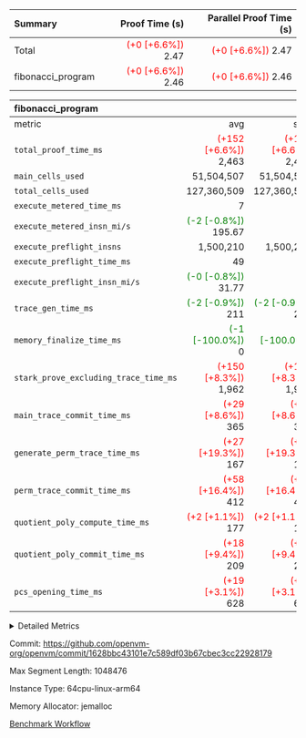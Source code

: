 | Summary | Proof Time (s) | Parallel Proof Time (s) |
|:---|---:|---:|
| Total | <span style='color: red'>(+0 [+6.6%])</span> 2.47 | <span style='color: red'>(+0 [+6.6%])</span> 2.47 |
| fibonacci_program | <span style='color: red'>(+0 [+6.6%])</span> 2.46 | <span style='color: red'>(+0 [+6.6%])</span> 2.46 |


| fibonacci_program |||||
|:---|---:|---:|---:|---:|
|metric|avg|sum|max|min|
| `total_proof_time_ms ` | <span style='color: red'>(+152 [+6.6%])</span> 2,463 | <span style='color: red'>(+152 [+6.6%])</span> 2,463 | <span style='color: red'>(+152 [+6.6%])</span> 2,463 | <span style='color: red'>(+152 [+6.6%])</span> 2,463 |
| `main_cells_used     ` |  51,504,507 |  51,504,507 |  51,504,507 |  51,504,507 |
| `total_cells_used    ` |  127,360,509 |  127,360,509 |  127,360,509 |  127,360,509 |
| `execute_metered_time_ms` |  7 | -          | -          | -          |
| `execute_metered_insn_mi/s` | <span style='color: green'>(-2 [-0.8%])</span> 195.67 | -          | <span style='color: green'>(-2 [-0.8%])</span> 195.67 | <span style='color: green'>(-2 [-0.8%])</span> 195.67 |
| `execute_preflight_insns` |  1,500,210 |  1,500,210 |  1,500,210 |  1,500,210 |
| `execute_preflight_time_ms` |  49 |  49 |  49 |  49 |
| `execute_preflight_insn_mi/s` | <span style='color: green'>(-0 [-0.8%])</span> 31.77 | -          | <span style='color: green'>(-0 [-0.8%])</span> 31.77 | <span style='color: green'>(-0 [-0.8%])</span> 31.77 |
| `trace_gen_time_ms   ` | <span style='color: green'>(-2 [-0.9%])</span> 211 | <span style='color: green'>(-2 [-0.9%])</span> 211 | <span style='color: green'>(-2 [-0.9%])</span> 211 | <span style='color: green'>(-2 [-0.9%])</span> 211 |
| `memory_finalize_time_ms` | <span style='color: green'>(-1 [-100.0%])</span> 0 | <span style='color: green'>(-1 [-100.0%])</span> 0 | <span style='color: green'>(-1 [-100.0%])</span> 0 | <span style='color: green'>(-1 [-100.0%])</span> 0 |
| `stark_prove_excluding_trace_time_ms` | <span style='color: red'>(+150 [+8.3%])</span> 1,962 | <span style='color: red'>(+150 [+8.3%])</span> 1,962 | <span style='color: red'>(+150 [+8.3%])</span> 1,962 | <span style='color: red'>(+150 [+8.3%])</span> 1,962 |
| `main_trace_commit_time_ms` | <span style='color: red'>(+29 [+8.6%])</span> 365 | <span style='color: red'>(+29 [+8.6%])</span> 365 | <span style='color: red'>(+29 [+8.6%])</span> 365 | <span style='color: red'>(+29 [+8.6%])</span> 365 |
| `generate_perm_trace_time_ms` | <span style='color: red'>(+27 [+19.3%])</span> 167 | <span style='color: red'>(+27 [+19.3%])</span> 167 | <span style='color: red'>(+27 [+19.3%])</span> 167 | <span style='color: red'>(+27 [+19.3%])</span> 167 |
| `perm_trace_commit_time_ms` | <span style='color: red'>(+58 [+16.4%])</span> 412 | <span style='color: red'>(+58 [+16.4%])</span> 412 | <span style='color: red'>(+58 [+16.4%])</span> 412 | <span style='color: red'>(+58 [+16.4%])</span> 412 |
| `quotient_poly_compute_time_ms` | <span style='color: red'>(+2 [+1.1%])</span> 177 | <span style='color: red'>(+2 [+1.1%])</span> 177 | <span style='color: red'>(+2 [+1.1%])</span> 177 | <span style='color: red'>(+2 [+1.1%])</span> 177 |
| `quotient_poly_commit_time_ms` | <span style='color: red'>(+18 [+9.4%])</span> 209 | <span style='color: red'>(+18 [+9.4%])</span> 209 | <span style='color: red'>(+18 [+9.4%])</span> 209 | <span style='color: red'>(+18 [+9.4%])</span> 209 |
| `pcs_opening_time_ms ` | <span style='color: red'>(+19 [+3.1%])</span> 628 | <span style='color: red'>(+19 [+3.1%])</span> 628 | <span style='color: red'>(+19 [+3.1%])</span> 628 | <span style='color: red'>(+19 [+3.1%])</span> 628 |



<details>
<summary>Detailed Metrics</summary>

|  | vm.create_initial_state_time_ms | memory_to_vec_partition_time_ms | keygen_time_ms | app proof_time_ms |
| --- | --- | --- | --- |
|  | 0 | 21 | 215 | 2,509 | 

| group | vm.reset_state_time_ms | prove_segment_time_ms | memory_to_vec_partition_time_ms | fri.log_blowup | execute_metered_time_ms | execute_metered_insns | execute_metered_insn_mi/s | compute_user_public_values_proof_time_ms |
| --- | --- | --- | --- | --- | --- | --- | --- | --- |
| fibonacci_program | 0 | 2,463 | 6 | 1 | 7 | 1,500,210 | 195.67 | 37 | 

| group | air_name | quotient_deg | interactions | constraints |
| --- | --- | --- | --- | --- |
| fibonacci_program | AccessAdapterAir<16> | 2 | 5 | 12 | 
| fibonacci_program | AccessAdapterAir<2> | 2 | 5 | 12 | 
| fibonacci_program | AccessAdapterAir<32> | 2 | 5 | 12 | 
| fibonacci_program | AccessAdapterAir<4> | 2 | 5 | 12 | 
| fibonacci_program | AccessAdapterAir<8> | 2 | 5 | 12 | 
| fibonacci_program | BitwiseOperationLookupAir<8> | 2 | 2 | 4 | 
| fibonacci_program | MemoryMerkleAir<8> | 2 | 4 | 39 | 
| fibonacci_program | PersistentBoundaryAir<8> | 2 | 3 | 7 | 
| fibonacci_program | PhantomAir | 2 | 3 | 5 | 
| fibonacci_program | Poseidon2PeripheryAir<BabyBearParameters>, 1> | 2 | 1 | 286 | 
| fibonacci_program | ProgramAir | 1 | 1 | 4 | 
| fibonacci_program | RangeTupleCheckerAir<2> | 1 | 1 | 4 | 
| fibonacci_program | Rv32HintStoreAir | 2 | 18 | 28 | 
| fibonacci_program | VariableRangeCheckerAir | 1 | 1 | 4 | 
| fibonacci_program | VmAirWrapper<Rv32BaseAluAdapterAir, BaseAluCoreAir<4, 8> | 2 | 20 | 37 | 
| fibonacci_program | VmAirWrapper<Rv32BaseAluAdapterAir, LessThanCoreAir<4, 8> | 2 | 18 | 40 | 
| fibonacci_program | VmAirWrapper<Rv32BaseAluAdapterAir, ShiftCoreAir<4, 8> | 2 | 24 | 91 | 
| fibonacci_program | VmAirWrapper<Rv32BranchAdapterAir, BranchEqualCoreAir<4> | 2 | 11 | 20 | 
| fibonacci_program | VmAirWrapper<Rv32BranchAdapterAir, BranchLessThanCoreAir<4, 8> | 2 | 13 | 35 | 
| fibonacci_program | VmAirWrapper<Rv32CondRdWriteAdapterAir, Rv32JalLuiCoreAir> | 2 | 10 | 18 | 
| fibonacci_program | VmAirWrapper<Rv32JalrAdapterAir, Rv32JalrCoreAir> | 2 | 16 | 20 | 
| fibonacci_program | VmAirWrapper<Rv32LoadStoreAdapterAir, LoadSignExtendCoreAir<4, 8> | 2 | 18 | 33 | 
| fibonacci_program | VmAirWrapper<Rv32LoadStoreAdapterAir, LoadStoreCoreAir<4> | 2 | 17 | 40 | 
| fibonacci_program | VmAirWrapper<Rv32MultAdapterAir, DivRemCoreAir<4, 8> | 2 | 25 | 84 | 
| fibonacci_program | VmAirWrapper<Rv32MultAdapterAir, MulHCoreAir<4, 8> | 2 | 24 | 31 | 
| fibonacci_program | VmAirWrapper<Rv32MultAdapterAir, MultiplicationCoreAir<4, 8> | 2 | 19 | 19 | 
| fibonacci_program | VmAirWrapper<Rv32RdWriteAdapterAir, Rv32AuipcCoreAir> | 2 | 12 | 14 | 
| fibonacci_program | VmConnectorAir | 2 | 5 | 11 | 

| group | air_name | segment | rows | prep_cols | perm_cols | main_cols | cells |
| --- | --- | --- | --- | --- | --- | --- | --- |
| fibonacci_program | AccessAdapterAir<8> | 0 | 128 |  | 16 | 17 | 4,224 | 
| fibonacci_program | BitwiseOperationLookupAir<8> | 0 | 65,536 | 3 | 8 | 2 | 655,360 | 
| fibonacci_program | MemoryMerkleAir<8> | 0 | 512 |  | 16 | 32 | 24,576 | 
| fibonacci_program | PersistentBoundaryAir<8> | 0 | 128 |  | 12 | 20 | 4,096 | 
| fibonacci_program | PhantomAir | 0 | 1 |  | 12 | 6 | 18 | 
| fibonacci_program | Poseidon2PeripheryAir<BabyBearParameters>, 1> | 0 | 256 |  | 8 | 300 | 78,848 | 
| fibonacci_program | ProgramAir | 0 | 8,192 |  | 8 | 10 | 147,456 | 
| fibonacci_program | RangeTupleCheckerAir<2> | 0 | 524,288 | 2 | 8 | 1 | 4,718,592 | 
| fibonacci_program | Rv32HintStoreAir | 0 | 4 |  | 44 | 32 | 304 | 
| fibonacci_program | VariableRangeCheckerAir | 0 | 262,144 | 2 | 8 | 1 | 2,359,296 | 
| fibonacci_program | VmAirWrapper<Rv32BaseAluAdapterAir, BaseAluCoreAir<4, 8> | 0 | 1,048,576 |  | 52 | 36 | 92,274,688 | 
| fibonacci_program | VmAirWrapper<Rv32BaseAluAdapterAir, LessThanCoreAir<4, 8> | 0 | 524,288 |  | 40 | 37 | 40,370,176 | 
| fibonacci_program | VmAirWrapper<Rv32BranchAdapterAir, BranchEqualCoreAir<4> | 0 | 262,144 |  | 28 | 26 | 14,155,776 | 
| fibonacci_program | VmAirWrapper<Rv32BranchAdapterAir, BranchLessThanCoreAir<4, 8> | 0 | 8 |  | 32 | 32 | 512 | 
| fibonacci_program | VmAirWrapper<Rv32CondRdWriteAdapterAir, Rv32JalLuiCoreAir> | 0 | 131,072 |  | 28 | 18 | 6,029,312 | 
| fibonacci_program | VmAirWrapper<Rv32JalrAdapterAir, Rv32JalrCoreAir> | 0 | 16 |  | 36 | 28 | 1,024 | 
| fibonacci_program | VmAirWrapper<Rv32LoadStoreAdapterAir, LoadStoreCoreAir<4> | 0 | 128 |  | 52 | 41 | 11,904 | 
| fibonacci_program | VmAirWrapper<Rv32RdWriteAdapterAir, Rv32AuipcCoreAir> | 0 | 16 |  | 28 | 20 | 768 | 
| fibonacci_program | VmConnectorAir | 0 | 2 | 1 | 16 | 5 | 42 | 

| group | segment | trace_gen_time_ms | total_proof_time_ms | total_cells_used | total_cells | system_trace_gen_time_ms | stark_prove_excluding_trace_time_ms | single_trace_gen_time_ms | quotient_poly_compute_time_ms | quotient_poly_commit_time_ms | perm_trace_commit_time_ms | pcs_opening_time_ms | memory_to_vec_partition_time_ms | memory_finalize_time_ms | main_trace_commit_time_ms | main_cells_used | generate_perm_trace_time_ms | execute_preflight_time_ms | execute_preflight_insns | execute_preflight_insn_mi/s |
| --- | --- | --- | --- | --- | --- | --- | --- | --- | --- | --- | --- | --- | --- | --- | --- | --- | --- | --- | --- | --- |
| fibonacci_program | 0 | 211 | 2,463 | 127,360,509 | 160,836,972 | 211 | 1,962 | 0 | 177 | 209 | 412 | 628 | 7 | 0 | 365 | 51,504,507 | 167 | 49 | 1,500,210 | 31.77 | 

| group | segment | trace_height_constraint | weighted_sum | threshold |
| --- | --- | --- | --- | --- |
| fibonacci_program | 0 | 0 | 3,932,510 | 2,013,265,921 | 
| fibonacci_program | 0 | 1 | 10,749,336 | 2,013,265,921 | 
| fibonacci_program | 0 | 2 | 1,966,255 | 2,013,265,921 | 
| fibonacci_program | 0 | 3 | 10,749,404 | 2,013,265,921 | 
| fibonacci_program | 0 | 4 | 1,664 | 2,013,265,921 | 
| fibonacci_program | 0 | 5 | 640 | 2,013,265,921 | 
| fibonacci_program | 0 | 6 | 7,209,084 | 2,013,265,921 | 
| fibonacci_program | 0 | 7 |  | 2,013,265,921 | 
| fibonacci_program | 0 | 8 | 35,534,845 | 2,013,265,921 | 

</details>


Commit: https://github.com/openvm-org/openvm/commit/1628bbc43101e7c589df03b67cbec3cc22928179

Max Segment Length: 1048476

Instance Type: 64cpu-linux-arm64

Memory Allocator: jemalloc

[Benchmark Workflow](https://github.com/openvm-org/openvm/actions/runs/17073693832)

